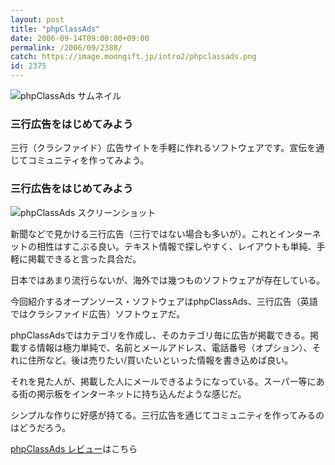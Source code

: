 ```yaml
---
layout: post
title: "phpClassAds"
date: 2006-09-14T09:00:00+09:00
permalink: /2006/09/2388/
catch: https://image.moongift.jp/intro2/phpclassads.png
id: 2375
---
```

 ![phpClassAds サムネイル](https://image.moongift.jp/intro2/phpclassads.t.png "phpClassAds サムネイル")
  

### 三行広告をはじめてみよう
  
三行（クラシファイド）広告サイトを手軽に作れるソフトウェアです。宣伝を通じてコミュニティを作ってみよう。  
<!--more-->  

### 三行広告をはじめてみよう
  

![phpClassAds スクリーンショット](https://image.moongift.jp/intro2/phpclassads.png "phpClassAds スクリーンショット")

  

新聞などで見かける三行広告（三行ではない場合も多いが）。これとインターネットの相性はすこぶる良い。テキスト情報で探しやすく、レイアウトも単純、手軽に掲載できると言った具合だ。

  

日本ではあまり流行らないが、海外では幾つものソフトウェアが存在している。

  

今回紹介するオープンソース・ソフトウェアはphpClassAds、三行広告（英語ではクラシファイド広告）ソフトウェアだ。

  

phpClassAdsではカテゴリを作成し、そのカテゴリ毎に広告が掲載できる。掲載する情報は極力単純で、名前とメールアドレス、電話番号（オプション）、それに住所など。後は売りたい/買いたいといった情報を書き込めば良い。

  

それを見た人が、掲載した人にメールできるようになっている。スーパー等にある街の掲示板をインターネットに持ち込んだような感じだ。

  

シンプルな作りに好感が持てる。三行広告を通じてコミュニティを作ってみるのはどうだろう。

  

[phpClassAds レビュー](http://oss.moongift.jp/review/i-2389.html)はこちら

